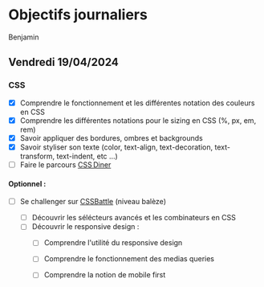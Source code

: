 # Objectifs journaliers

Benjamin

## Vendredi 19/04/2024

### CSS 

- [x] Comprendre le fonctionnement et les différentes notation des couleurs en CSS
- [x] Comprendre les différentes notations pour le sizing en CSS (%, px, em, rem)
- [x] Savoir appliquer des bordures, ombres et backgrounds
- [x] Savoir styliser son texte (color, text-align, text-decoration, text-transform, text-indent, etc …)
- [ ] Faire le parcours [CSS Diner](https://flukeout.github.io/)

#### Optionnel :

- [ ] Se challenger sur [CSSBattle](https://cssbattle.dev/) (niveau balèze)

  - [ ] Découvrir les sélécteurs avancés et les combinateurs en CSS
  - [ ] Découvrir le responsive design :
    - [ ] Comprendre l'utilité du responsive design
    - [ ] Comprendre le fonctionnement des medias queries
    - [ ] Comprendre la notion de mobile first



